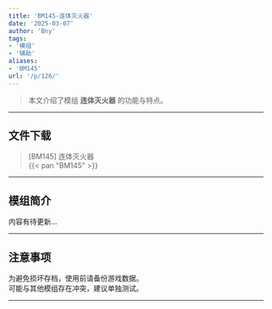 ```yaml
---
title: 'BM145-连体灭火器'
date: '2025-03-07'
author: 'Bny'
tags:
- '模组'
- '辅助'
aliases:
- 'BM145'
url: '/p/126/'
---
```


> 本文介绍了模组 **连体灭火器** 的功能与特点。

---

## 文件下载

> [BM145] 连体灭火器  
{{< pan "BM145" >}}  

---

## 模组简介

>  
内容有待更新...  

---

## 注意事项

>  
为避免损坏存档，使用前请备份游戏数据。  
可能与其他模组存在冲突，建议单独测试。  

---

